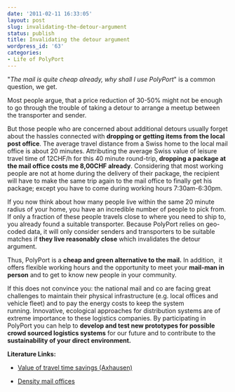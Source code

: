 ```yaml
---
date: '2011-02-11 16:33:05'
layout: post
slug: invalidating-the-detour-argument
status: publish
title: Invalidating the detour argument
wordpress_id: '63'
categories:
- Life of PolyPort
---
```



"_The mail is quite cheap already, why shall I use PolyPort_" is a common question, we get.

Most people argue, that a price reduction of 30-50% might not be enough to go through the trouble of taking a detour to arrange a meetup between the transporter and sender.

But those people who are concerned about additional detours usually forget about the hassles connected with **dropping or getting items from the local post office**. The average travel distance from a Swiss home to the local mail office is about 20 minutes. Attributing the average Swiss value of leisure travel time of 12CHF/h for this 40 minute round-trip, **dropping a package at the mail office costs me 8,00CHF already**. Considering that most working people are not at home during the delivery of their package, the recipient will have to make the same trip again to the mail office to finally get his package; except you have to come during working hours 7:30am-6:30pm.

If you now think about how many people live within the same 20 minute radius of your home, you have an incredible number of people to pick from. If only a fraction of these people travels close to where you need to ship to, you already found a suitable transporter. Because PolyPort relies on geo-coded data, it will only consider senders and transporters to be suitable matches if **they live reasonably close** which invalidates the detour argument.

Thus, PolyPort is a **cheap and green alternative to the mail.** In addition,  it offers flexible working hours and the opportunity to meet your **mail-man in person** and to get to know new people in your community.

If this does not convince you: the national mail and co are facing great challenges to maintain their physical infrastructure (e.g. local offices and vehicle fleet) and to pay the energy costs to keep the system running. Innovative, ecological approaches for distribution systems are of extreme importance to these logistics companies. By participating in PolyPort you can help to **develop and test new prototypes for possible crowd sourced logistics systems** for our future and to contribute to the **sustainability of your direct environment.**




**Literature Links:**



	
  * [Value of travel time savings (Axhausen)](http://e-collection.ethbib.ethz.ch/eserv/eth:28966/eth-28966-01.pdf)

	
  * [Density mail offices](http://www.uvek.admin.ch/dokumentation/00474/00492/index.html?lang=de&msg-id=5862)


